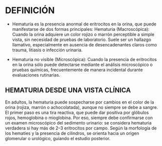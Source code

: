 # DEFINICIÓN

- Hematuria es la presencia anormal de eritrocitos en la orina, que puede manifestarse de dos formas principales:
Hematuria (Macroscópica): Cuando la orina adquiere un color rojizo o marrón perceptible a simple vista, sin necesidad de pruebas de laboratorio. Suele ser un hallazgo llamativo, especialmente en ausencia de desencadenantes claros como trauma, litiasis o infección urinaria.


- Hematuria no visible (Microscópica): Cuando la presencia de eritrocitos en la orina sólo puede detectarse mediante el análisis microscópico o pruebas químicas, frecuentemente de manera incidental durante evaluaciones rutinarias.

## HEMATURIA DESDE UNA VISTA CLÍNICA

En adultos, la hematuria puede sospecharse por cambios en el color de la orina (rojiza, marrón o achocolatada), aunque no siempre se debe a sangre. El primer paso es una tira reactiva, que puede dar positiva por glóbulos rojos, hemoglobina o mioglobina. Por eso, siempre debe confirmarse con un examen microscópico del sedimento urinario: se considera hematuria verdadera si hay más de 2–3 eritrocitos por campo. Según la morfología de los hematíes y la presencia de cilindros, se orienta hacia un origen glomerular o urológico, guiando el estudio posterior.


